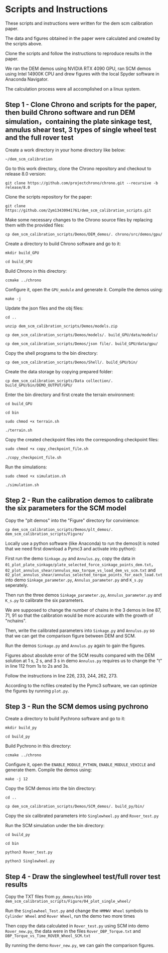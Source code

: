 # Scripts and Instructions

These scripts and instructions were written for the dem scm calibration paper. 

The data and figures obtained in the paper were calculated and created by the scripts above.

Clone the scripts and follow the instructions to reproduce results in the paper.

We ran the DEM demos using NVIDIA RTX 4090 GPU, ran SCM demos using Intel 14900K CPU and drew figures with the local Spyder software in Anaconda Navigator.

The calculation process were all accomplished on a linux system.


## Step 1 - Clone Chrono and scripts for the paper, then build Chrono software and run DEM simulation，containing the plate sinkage test, annulus shear test, 3 types of single wheel test and the full rover test

Create a work directory in your home directory like below: 

```~/dem_scm_calibration```

Go to this work directory, clone the Chrono repository and checkout to release 8.0 version: 

```git clone https://github.com/projectchrono/chrono.git --recursive -b release/8.0```

Clone the scripts repository for the paper: 

```git clone https://github.com/Zym13430941761/dem_scm_calibration_scripts.git```

Make some necessary changes to the Chrono source files by replacing them with the provided files: 

```cp dem_scm_calibration_scripts/Demos/DEM_demos/. chrono/src/demos/gpu/```

Create a directory to build Chrono software and go to it:

```mkdir build_GPU```

```cd build_GPU```

Build Chrono in this directory:

```ccmake ../chrono```

Configure it, open the ```GPU_module``` and generate it. Compile the demos using:

```make -j```

Update the json files and the obj files:

```cd ..```

```unzip dem_scm_calibration_scripts/Demos/models.zip```

```cp dem_scm_calibration_scripts/Demos/models/. build_GPU/data/models/```

```cp dem_scm_calibration_scripts/Demos/json file/. build_GPU/data/gpu/```

Copy the shell programs to the bin directory:

```cp dem_scm_calibration_scripts/Demos/Shell/. build_GPU/bin/```

Create the data storage by copying prepared folder:

```cp dem_scm_calibration_scripts/Data collection/. build_GPU/bin/DEMO_OUTPUT/GPU/```

Enter the bin directory and first create the terrain environment:

```cd build_GPU```

```cd bin```

```sudo chmod +x terrain.sh```

```./terrain.sh```

Copy the created checkpoint files into the corresponding checkpoint files:

```sudo chmod +x copy_checkpoint_file.sh```

```./copy_checkpoint_file.sh```

Run the simulations:

```sudo chmod +x simulation.sh```

```./simulation.sh```

## Step 2 - Run the calibration demos to calibrate the six parameters for the SCM  model

Copy the "plt demos" into the "Figure" directory for convinience:

```cp dem_scm_calibration_scripts/Demos/plt_demos/. dem_scm_calibration_scripts/Figure/```

Locally use a python software (like Anaconda) to run the demos(it is noted that we need first download a Pymc3 and activate into python):

First run the demo ```Sinkage.py``` and ```Annulus.py```, copy the data in ```01_plot_plate_sinkage/plate_selected_force_sinkage_points_dem.txt```， ```02_plot_annulus_shear/annulus_max_torque_vs_load_dem_vs_scm.txt``` and ```02_plot_annulus_shear/annulus_selected_torque_points_for_each_load.txt``` into demo ```Sinkage_parameter.py```, ```Annulus_parameter.py``` and ```K_s.py``` seperately. 

Then run the three demos ```Sinkage_parameter.py```, ```Annulus_parameter.py``` and ```K_s.py``` to calibrate the six parameters. 

We are supposed to change the number of chains in the 3 demos in line 87, 71, 91 so that the calibration would be more accurate with the growth of "nchains". 

Then, write the calibrated parameters into ```Sinkage.py``` and ```Annulus.py``` so that we can get the comparison figure between DEM and SCM.

Run the demos ```Sinkage.py``` and ```Annulus.py``` again to gain the figures.

Figures about absolute error of the SCM results compared with the DEM solution at 1 s, 2 s, and 3 s in demo ```Annulus.py``` requires us to change the "t" in line 112 from 1s to 2s and 3s.

Follow the instructions in line 226, 233, 244, 262, 273.

According to the ncfiles created by the Pymc3 software, we can optimize the figures by running ```plot.py```.

## Step 3 - Run the SCM demos using pychrono

Create a directory to build Pychrono software and go to it:

```mkdir build_py```

```cd build_py```

Build Pychrono in this directory:

```ccmake ../chrono```

Configure it, open the ```ENABLE_MODULE_PYTHON```, ```ENABLE_MODULE_VEHICLE``` and generate them. Compile the demos using:

```make -j 12```

Copy the SCM demos into the bin directory:

```cd ..```

```cp dem_scm_calibration_scripts/Demos/SCM_demos/. build_py/bin/```

Copy the six calibrated parameters into ```Singlewheel.py``` and ```Rover_test.py```

Run the SCM simulation under the bin directory:

```cd build_py```

```cd bin```

```python3 Rover_test.py```

```python3 Singlewheel.py```

## Step 4 - Draw the singlewheel test/full rover test results 

Copy the TXT files from ```py_demos/bin``` into ```dem_scm_calibration_scripts/Figure/04_plot_single_wheel/```

Run the ```Singlewheel_Test.py``` and change the ```HMMWV Wheel``` symbols to ```Cylinder Wheel``` and  ```Rover Wheel```, run the demo two more times

Then copy the data calculated in  ```Rover_test.py``` using SCM into demo ```Rover_new.py```, the data were in the files ```Rover_DBP_Torque.txt``` and ```DBP_Torque_vs_Time_ROVER_Wheel_SCM.txt```

By running the demo ```Rover_new.py```, we can gain the comparison figures.






